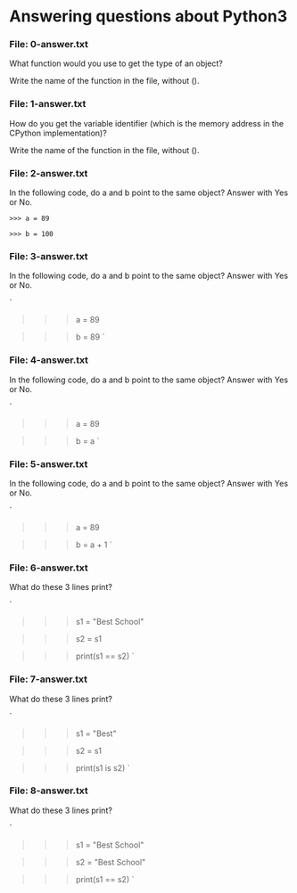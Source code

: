 # Answering questions about Python3

### File: 0-answer.txt

What function would you use to get the type of an object?

Write the name of the function in the file, without ().

### File: 1-answer.txt

How do you get the variable identifier (which is the memory address in the CPython implementation)?

Write the name of the function in the file, without ().

### File: 2-answer.txt

In the following code, do a and b point to the same object? Answer with Yes or No.

```
>>> a = 89

>>> b = 100
```

### File: 3-answer.txt

In the following code, do a and b point to the same object? Answer with Yes or No.

`
>>> a = 89

>>> b = 89
`

### File: 4-answer.txt

In the following code, do a and b point to the same object? Answer with Yes or No.

`
>>> a = 89

>>> b = a
`

### File: 5-answer.txt

In the following code, do a and b point to the same object? Answer with Yes or No.

`
>>> a = 89

>>> b = a + 1
`

### File: 6-answer.txt

What do these 3 lines print?

`
>>> s1 = "Best School"

>>> s2 = s1

>>> print(s1 == s2)
`

### File: 7-answer.txt

What do these 3 lines print?

`
>>> s1 = "Best"

>>> s2 = s1

>>> print(s1 is s2)
`

### File: 8-answer.txt

What do these 3 lines print?

`
>>> s1 = "Best School"

>>> s2 = "Best School"

>>> print(s1 == s2)
`
